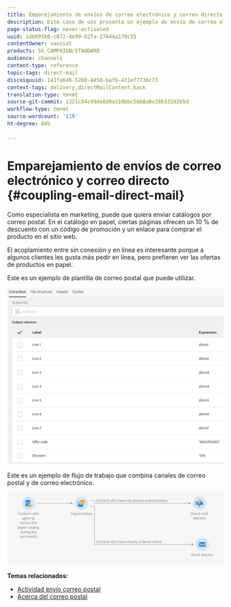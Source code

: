 ```yaml
---
title: Emparejamiento de envíos de correo electrónico y correo directo
description: Este caso de uso presenta un ejemplo de envío de correo electrónico y correo directo desde un flujo de trabajo.
page-status-flag: never-activated
uuid: 1db691b8-c072-4e99-b2fa-27844a179c55
contentOwner: sauviat
products: SG_CAMPAIGN/STANDARD
audience: channels
content-type: reference
topic-tags: direct-mail
discoiquuid: 141fa646-5260-4450-bafb-431ef7736c73
context-tags: delivery,directMailContent,back
translation-type: tm+mt
source-git-commit: 1321c84c49de6d9a318bbc5bb8a0e28b332d2b5d
workflow-type: tm+mt
source-wordcount: '119'
ht-degree: 84%

---
```



# Emparejamiento de envíos de correo electrónico y correo directo {#coupling-email-direct-mail}

Como especialista en marketing, puede que quiera enviar catálogos por correo postal. En el catálogo en papel, ciertas páginas ofrecen un 10 % de descuento con un código de promoción y un enlace para comprar el producto en el sitio web.

El acoplamiento entre sin conexión y en línea es interesante porque a algunos clientes les gusta más pedir en línea, pero prefieren ver las ofertas de productos en papel.

Este es un ejemplo de plantilla de correo postal que puede utilizar.

![](assets/direct_mail_9.png)

Este es un ejemplo de flujo de trabajo que combina canales de correo postal y de correo electrónico.

![](assets/direct_mail_10.png)

**Temas relacionados:**

* [Actividad envío correo postal](../../automating/using/direct-mail-delivery.md)
* [Acerca del correo postal](../../channels/using/about-direct-mail.md)

